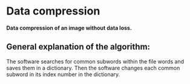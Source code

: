# Data compression
__Data compression of an image without data loss.__

## General explanation of the algorithm:
The software searches for common subwords within the file words and saves them in a dictionary. 
Then the software changes each common subword in its index number in the dictionary.



